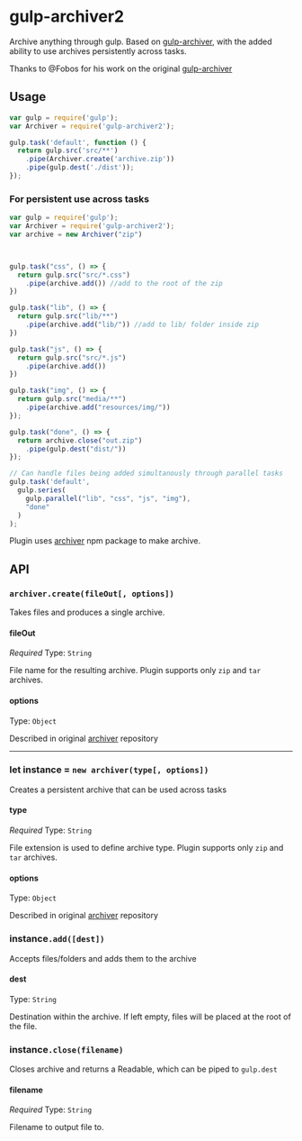 # gulp-archiver2
Archive anything through gulp. Based on [gulp-archiver](https://www.npmjs.com/package/gulp-archiver), with the added ability to use archives persistently across tasks.

Thanks to @Fobos for his work on the original [gulp-archiver](https://github.com/fobos/gulp-archiver)

## Usage

```js
var gulp = require('gulp');
var Archiver = require('gulp-archiver2');

gulp.task('default', function () {
  return gulp.src('src/**')
    .pipe(Archiver.create('archive.zip'))
    .pipe(gulp.dest('./dist'));
});
```
### For persistent use across tasks

```js
var gulp = require('gulp');
var Archiver = require('gulp-archiver2');
var archive = new Archiver("zip")



gulp.task("css", () => {
  return gulp.src("src/*.css")
    .pipe(archive.add()) //add to the root of the zip
})

gulp.task("lib", () => {
  return gulp.src("lib/**")
    .pipe(archive.add("lib/")) //add to lib/ folder inside zip
})

gulp.task("js", () => {
  return gulp.src("src/*.js")
    .pipe(archive.add()) 
})

gulp.task("img", () => {
  return gulp.src("media/**")
    .pipe(archive.add("resources/img/")) 
});

gulp.task("done", () => {
  return archive.close("out.zip")
    .pipe(gulp.dest("dist/"))
});

// Can handle files being added simultanously through parallel tasks
gulp.task('default', 
  gulp.series(
    gulp.parallel("lib", "css", "js", "img"), 
    "done"
  )
);
```

Plugin uses [archiver](https://www.npmjs.org/package/archiver) npm package to make archive. 

## API

### `archiver.create(fileOut[, options])`

Takes files and produces a single archive.

#### fileOut

*Required*
Type: `String`

File name for the resulting archive. Plugin supports only `zip` and `tar` archives.

#### options

Type: `Object`

Described in original [archiver](https://github.com/archiverjs/node-archiver#zip) repository

<hr/>

### let instance = `new archiver(type[, options])`

Creates a persistent archive that can be used across tasks

#### type

*Required*
Type: `String`

File extension is used to define archive type. Plugin supports only `zip` and `tar` archives.

#### options

Type: `Object`

Described in original [archiver](https://github.com/archiverjs/node-archiver#zip) repository


### instance`.add([dest])`

Accepts files/folders and adds them to the archive

#### dest

Type: `String`

Destination within the archive. If left empty, files will be placed at the root of the file.

### instance`.close(filename)`

Closes archive and returns a Readable, which can be piped to `gulp.dest`

#### filename

*Required*
Type: `String`

Filename to output file to.
